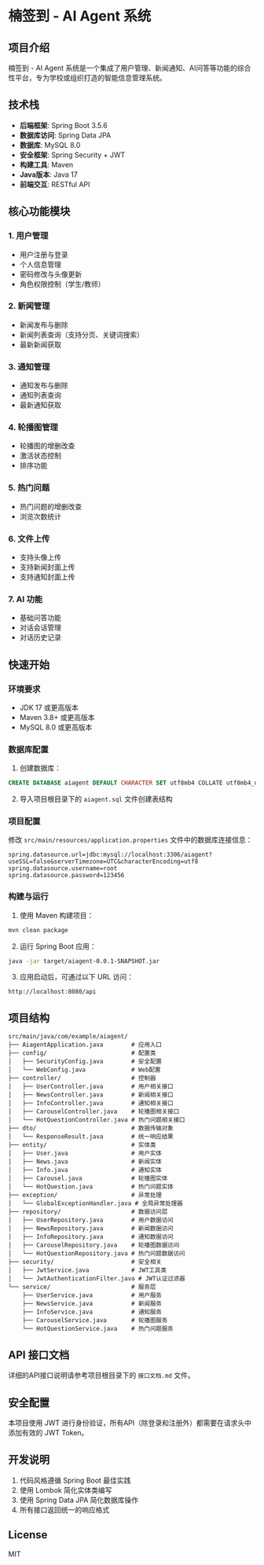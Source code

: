 # 楠签到 - AI Agent 系统

## 项目介绍
楠签到 - AI Agent 系统是一个集成了用户管理、新闻通知、AI问答等功能的综合性平台，专为学校或组织打造的智能信息管理系统。

## 技术栈
- **后端框架**: Spring Boot 3.5.6
- **数据库访问**: Spring Data JPA
- **数据库**: MySQL 8.0
- **安全框架**: Spring Security + JWT
- **构建工具**: Maven
- **Java版本**: Java 17
- **前端交互**: RESTful API

## 核心功能模块

### 1. 用户管理
- 用户注册与登录
- 个人信息管理
- 密码修改与头像更新
- 角色权限控制（学生/教师）

### 2. 新闻管理
- 新闻发布与删除
- 新闻列表查询（支持分页、关键词搜索）
- 最新新闻获取

### 3. 通知管理
- 通知发布与删除
- 通知列表查询
- 最新通知获取

### 4. 轮播图管理
- 轮播图的增删改查
- 激活状态控制
- 排序功能

### 5. 热门问题
- 热门问题的增删改查
- 浏览次数统计

### 6. 文件上传
- 支持头像上传
- 支持新闻封面上传
- 支持通知封面上传

### 7. AI 功能
- 基础问答功能
- 对话会话管理
- 对话历史记录

## 快速开始

### 环境要求
- JDK 17 或更高版本
- Maven 3.8+ 或更高版本
- MySQL 8.0 或更高版本

### 数据库配置
1. 创建数据库：
```sql
CREATE DATABASE aiagent DEFAULT CHARACTER SET utf8mb4 COLLATE utf8mb4_unicode_ci;
```

2. 导入项目根目录下的 `aiagent.sql` 文件创建表结构

### 项目配置
修改 `src/main/resources/application.properties` 文件中的数据库连接信息：
```properties
spring.datasource.url=jdbc:mysql://localhost:3306/aiagent?useSSL=false&serverTimezone=UTC&characterEncoding=utf8
spring.datasource.username=root
spring.datasource.password=123456
```

### 构建与运行
1. 使用 Maven 构建项目：
```bash
mvn clean package
```

2. 运行 Spring Boot 应用：
```bash
java -jar target/aiagent-0.0.1-SNAPSHOT.jar
```

3. 应用启动后，可通过以下 URL 访问：
```
http://localhost:8080/api
```

## 项目结构

```
src/main/java/com/example/aiagent/
├── AiagentApplication.java        # 应用入口
├── config/                        # 配置类
│   ├── SecurityConfig.java        # 安全配置
│   └── WebConfig.java             # Web配置
├── controller/                    # 控制器
│   ├── UserController.java        # 用户相关接口
│   ├── NewsController.java        # 新闻相关接口
│   ├── InfoController.java        # 通知相关接口
│   ├── CarouselController.java    # 轮播图相关接口
│   └── HotQuestionController.java # 热门问题相关接口
├── dto/                           # 数据传输对象
│   └── ResponseResult.java        # 统一响应结果
├── entity/                        # 实体类
│   ├── User.java                  # 用户实体
│   ├── News.java                  # 新闻实体
│   ├── Info.java                  # 通知实体
│   ├── Carousel.java              # 轮播图实体
│   └── HotQuestion.java           # 热门问题实体
├── exception/                     # 异常处理
│   └── GlobalExceptionHandler.java # 全局异常处理器
├── repository/                    # 数据访问层
│   ├── UserRepository.java        # 用户数据访问
│   ├── NewsRepository.java        # 新闻数据访问
│   ├── InfoRepository.java        # 通知数据访问
│   ├── CarouselRepository.java    # 轮播图数据访问
│   └── HotQuestionRepository.java # 热门问题数据访问
├── security/                      # 安全相关
│   ├── JwtService.java            # JWT工具类
│   └── JwtAuthenticationFilter.java # JWT认证过滤器
└── service/                       # 服务层
    ├── UserService.java           # 用户服务
    ├── NewsService.java           # 新闻服务
    ├── InfoService.java           # 通知服务
    ├── CarouselService.java       # 轮播图服务
    └── HotQuestionService.java    # 热门问题服务
```

## API 接口文档
详细的API接口说明请参考项目根目录下的 `接口文档.md` 文件。

## 安全配置
本项目使用 JWT 进行身份验证，所有API（除登录和注册外）都需要在请求头中添加有效的 JWT Token。

## 开发说明
1. 代码风格遵循 Spring Boot 最佳实践
2. 使用 Lombok 简化实体类编写
3. 使用 Spring Data JPA 简化数据库操作
4. 所有接口返回统一的响应格式

## License
MIT
